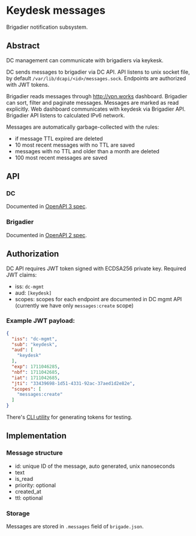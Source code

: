 # Keydesk messages
Brigadier notification subsystem.
## Abstract
DC management can communicate with brigadiers via keykesk. 

DC sends messages to brigadier via DC API. API listens to unix socket file, by default `/var/lib/dcapi/<id>/messages.sock`. Endpoints are authorized with JWT tokens.

Brigadier reads messages through http://vpn.works dashboard. Brigadier can sort, filter and paginate messages. Messages are marked as read explicitly. Web dashboard communicates with keydesk via Brigadier API. Brigadier API listens to calculated IPv6 network.

Messages are automatically garbage-collected with the rules:
- if message TTL expired are deleted
- 10 most recent messages with no TTL are saved
- messages with no TTL and older than a month are deleted
- 100 most recent messages are saved
## API
### DC
Documented in [OpenAPI 3 spec](api/messages.yaml).
### Brigadier
Documented in [OpenAPI 2 spec](swagger/swagger.yml).
## Authorization
DC API requires JWT token signed with ECDSA256 private key. Required JWT claims:
- iss: `dc-mgmt`
- aud: `[keydesk]`
- scopes: scopes for each endpoint are documented in DC mgmt API (currently we have only `messages:create` scope)

### Example JWT payload:
```json
{
  "iss": "dc-mgmt",
  "sub": "keydesk",
  "aud": [
    "keydesk"
  ],
  "exp": 1711046285,
  "nbf": 1711042685,
  "iat": 1711042685,
  "jti": "33439698-1d51-4331-92ac-37aed1d2e82e",
  "scopes": [
    "messages:create"
  ]
}
```

There's [CLI utility](cmd/jwt/main.go) for generating tokens for testing.
## Implementation
### Message structure
- id: unique ID of the message, auto generated, unix nanoseconds
- text
- is_read
- priority: optional
- created_at
- ttl: optional
### Storage
Messages are stored in `.messages` field of `brigade.json`.

